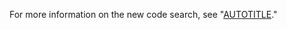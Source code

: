 For more information on the new code search, see "[AUTOTITLE](/search-github/github-code-search/about-github-code-search)."
